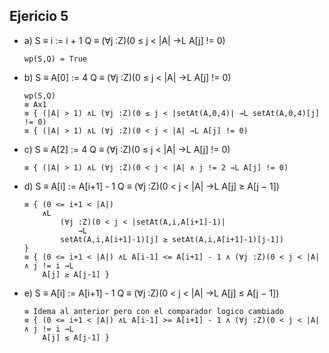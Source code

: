 ## Ejericio 5

- a)
    S ≡ i := i + 1
    Q ≡ (∀j :Z)(0 ≤ j < |A| →L A[j] != 0)
    ~~~
    wp(S,Q) = True
    ~~~

- b)
    S ≡ A[0] := 4
    Q ≡ (∀j :Z)(0 ≤ j < |A| →L A[j] != 0)
    ~~~
    wp(S,Q)
    ≡ Ax1
    ≡ { (|A| > 1) ∧L (∀j :Z)(0 ≤ j < |setAt(A,0,4)| →L setAt(A,0,4)[j] != 0)
    ≡ { (|A| > 1) ∧L (∀j :Z)(0 < j < |A| →L A[j] != 0)
    ~~~

- c)
    S ≡ A[2] := 4
    Q ≡ (∀j :Z)(0 ≤ j < |A| →L A[j] != 0)
    ~~~
    ≡ { (|A| > 1) ∧L (∀j :Z)(0 < j < |A| ∧ j != 2 →L A[j] != 0)
    ~~~

- d)
    S ≡ A[i] := A[i+1] - 1
    Q ≡ (∀j :Z)(0 < j < |A| →L A[j] ≥ A[j − 1])
    ~~~
    ≡ { (0 <= i+1 < |A|) 
        ∧L 
            (∀j :Z)(0 < j < |setAt(A,i,A[i+1]-1)| 
                →L 
            setAt(A,i,A[i+1]-1)[j] ≥ setAt(A,i,A[i+1]-1)[j-1]) 
    }
    ≡ { (0 <= i+1 < |A|) ∧L A[i-1] <= A[i+1] - 1 ∧ (∀j :Z)(0 < j < |A| ∧ j != i →L 
        A[j] ≥ A[j-1] }
    ~~~

- e)
    S ≡ A[i] := A[i+1] - 1
    Q ≡ (∀j :Z)(0 < j < |A| →L A[j] ≤ A[j − 1])
    ~~~
    ≡ Idema al anterior pero con el comparador logico cambiado
    ≡ { (0 <= i+1 < |A|) ∧L A[i-1] >= A[i+1] - 1 ∧ (∀j :Z)(0 < j < |A| ∧ j != i →L 
        A[j] ≤ A[j-1] }
    ~~~
